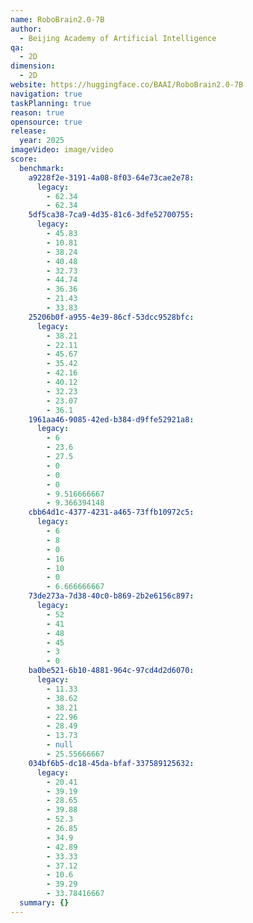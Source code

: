 ```yaml
---
name: RoboBrain2.0-7B
author:
  - Beijing Academy of Artificial Intelligence
qa:
  - 2D
dimension:
  - 2D
website: https://huggingface.co/BAAI/RoboBrain2.0-7B
navigation: true
taskPlanning: true
reason: true
opensource: true
release:
  year: 2025
imageVideo: image/video
score:
  benchmark:
    a9228f2e-3191-4a08-8f03-64e73cae2e78:
      legacy:
        - 62.34
        - 62.34
    5df5ca38-7ca9-4d35-81c6-3dfe52700755:
      legacy:
        - 45.83
        - 10.81
        - 38.24
        - 40.48
        - 32.73
        - 44.74
        - 36.36
        - 21.43
        - 33.83
    25206b0f-a955-4e39-86cf-53dcc9528bfc:
      legacy:
        - 38.21
        - 22.11
        - 45.67
        - 35.42
        - 42.16
        - 40.12
        - 32.23
        - 23.07
        - 36.1
    1961aa46-9085-42ed-b384-d9ffe52921a8:
      legacy:
        - 6
        - 23.6
        - 27.5
        - 0
        - 0
        - 0
        - 9.516666667
        - 9.366394148
    cbb64d1c-4377-4231-a465-73ffb10972c5:
      legacy:
        - 6
        - 8
        - 0
        - 16
        - 10
        - 0
        - 6.666666667
    73de273a-7d38-40c0-b869-2b2e6156c897:
      legacy:
        - 52
        - 41
        - 48
        - 45
        - 3
        - 0
    ba0be521-6b10-4881-964c-97cd4d2d6070:
      legacy:
        - 11.33
        - 38.62
        - 38.21
        - 22.96
        - 28.49
        - 13.73
        - null
        - 25.55666667
    034bf6b5-dc18-45da-bfaf-337589125632:
      legacy:
        - 20.41
        - 39.19
        - 28.65
        - 39.88
        - 52.3
        - 26.85
        - 34.9
        - 42.89
        - 33.33
        - 37.12
        - 10.6
        - 39.29
        - 33.78416667
  summary: {}
---
```

